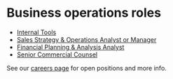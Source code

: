 # Business operations roles

- [Internal Tools](./internal_tools.md)
- [Sales Strategy & Operations Analyst or Manager](../../sales/roles/gtm_sales_operations.md)
- [Financial Planning & Analysis Analyst](./financial_planning_analysis.md)
- [Senior Commercial Counsel](./senior_commercial_counsel.md)

See our [careers page](../../../company/careers.md) for open positions and more info.
